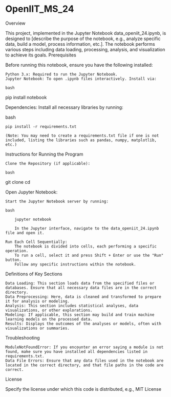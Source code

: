 # OpenIIT_MS_24
Overview

This project, implemented in the Jupyter Notebook data_openiit_24.ipynb, is designed to [describe the purpose of the notebook, e.g., analyze specific data, build a model, process information, etc.]. The notebook performs various steps including data loading, processing, analysis, and visualization to achieve its goals.
Prerequisites

Before running this notebook, ensure you have the following installed:

    Python 3.x: Required to run the Jupyter Notebook.
    Jupyter Notebook: To open .ipynb files interactively. Install via:

    bash

pip install notebook

Dependencies: Install all necessary libraries by running:

bash

    pip install -r requirements.txt

    (Note: You may need to create a requirements.txt file if one is not included, listing the libraries such as pandas, numpy, matplotlib, etc.)

Instructions for Running the Program

    Clone the Repository (if applicable):

    bash

git clone <repository-url>
cd <repository-folder>

Open Jupyter Notebook:

    Start the Jupyter Notebook server by running:

    bash

        jupyter notebook

        In the Jupyter interface, navigate to the data_openiit_24.ipynb file and open it.

    Run Each Cell Sequentially:
        The notebook is divided into cells, each performing a specific operation.
        To run a cell, select it and press Shift + Enter or use the "Run" button.
        Follow any specific instructions within the notebook.

Definitions of Key Sections

    Data Loading: This section loads data from the specified files or databases. Ensure that all necessary data files are in the correct directory.
    Data Preprocessing: Here, data is cleaned and transformed to prepare it for analysis or modeling.
    Analysis: This section includes statistical analyses, data visualizations, or other explorations.
    Modeling: If applicable, this section may build and train machine learning models on the processed data.
    Results: Displays the outcomes of the analyses or models, often with visualizations or summaries.

Troubleshooting

    ModuleNotFoundError: If you encounter an error saying a module is not found, make sure you have installed all dependencies listed in requirements.txt.
    Data File Errors: Ensure that any data files used in the notebook are located in the correct directory, and that file paths in the code are correct.

License

Specify the license under which this code is distributed, e.g., MIT License
